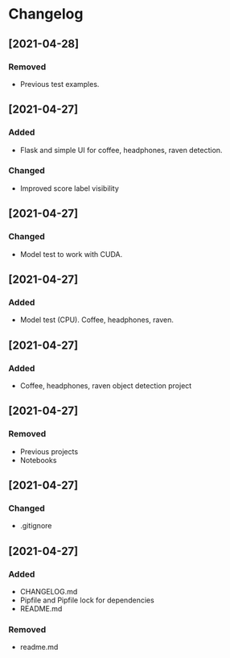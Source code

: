 # Changelog

## [2021-04-28]

### Removed

- Previous test examples.


## [2021-04-27]

### Added

- Flask and simple UI for coffee, headphones, raven detection.

### Changed

- Improved score label visibility


## [2021-04-27]

### Changed

- Model test to work with CUDA.


## [2021-04-27]

### Added

- Model test (CPU). Coffee, headphones, raven.


## [2021-04-27]

### Added

- Coffee, headphones, raven object detection project


## [2021-04-27]

### Removed

- Previous projects
- Notebooks


## [2021-04-27]

### Changed

- .gitignore


## [2021-04-27]

### Added

- CHANGELOG.md
- Pipfile and Pipfile lock for dependencies
- README.md

### Removed

- readme.md
